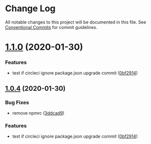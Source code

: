 # Change Log

All notable changes to this project will be documented in this file.
See [Conventional Commits](https://conventionalcommits.org) for commit guidelines.

# [1.1.0](https://github.com/Lilmortal/eldo/compare/@eldo/eslint-config-eldo-tools@1.0.4...@eldo/eslint-config-eldo-tools@1.1.0) (2020-01-30)


### Features

* test if circleci ignore package.json upgrade commit ([0bf2914](https://github.com/Lilmortal/eldo/commit/0bf29146e857d319613e90aeffbe0d2456e68e3d))





## [1.0.4](https://github.com/Lilmortal/eldo/compare/@eldo/eslint-config-eldo-tools@1.0.4...@eldo/eslint-config-eldo-tools@1.0.4) (2020-01-30)


### Bug Fixes

* remove npmrc ([3ddcad9](https://github.com/Lilmortal/eldo/commit/3ddcad9f6bf8d0bd97e444b3321a8553e460cabc))


### Features

* test if circleci ignore package.json upgrade commit ([0bf2914](https://github.com/Lilmortal/eldo/commit/0bf29146e857d319613e90aeffbe0d2456e68e3d))
